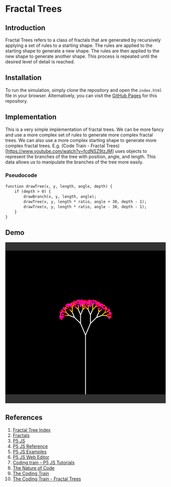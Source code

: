 # Fractal Trees

## Introduction

Fractal Trees refers to a class of fractals that are generated by recursively applying a set of rules to a starting shape. The rules are applied to the starting shape to generate a new shape. The rules are then applied to the new shape to generate another shape. This process is repeated until the desired level of detail is reached.

## Installation

To run the simulation, simply clone the repository and open the `index.html` file in your browser. Alternatively, you can visit the [GitHub Pages](https://ghostscypher.github.io/dijkstra/fractal_trees/index.html) for this repository.

## Implementation

This is a very simple implementation of fractal trees. We can be more fancy and use a more complex set of rules to generate more complex fractal trees. We can also use a more complex starting shape to generate more complex fractal trees. E.g. (Code Train - Fractal Trees)[https://www.youtube.com/watch?v=fcdNSZ9IzJM] uses objects to represent the branches of the tree with position, angle, and length. This data allows us to manipulate the branches of the tree more easily.

### Pseudocode

```pseudo
function drawTree(x, y, length, angle, depth) {
    if (depth > 0) {
        drawBranch(x, y, length, angle);
        drawTree(x, y, length * ratio, angle + 30, depth - 1);
        drawTree(x, y, length * ratio, angle - 30, depth - 1);
    }
}
```

## Demo

<img src="https://raw.githubusercontent.com/ghostscypher/fractal_trees/output/demo.gif" alt="Fractal Trees">

## References

1. [Fractal Tree Index](https://en.wikipedia.org/wiki/Fractal_tree_index)
2. [Fractals](https://en.wikipedia.org/wiki/Fractal)
3. [P5 JS](https://p5js.org/)
4. [P5 JS Reference](https://p5js.org/reference/)
5. [P5 JS Examples](https://p5js.org/examples/)
6. [P5 JS Web Editor](https://editor.p5js.org/)
7. [Coding train - P5 JS Tutorials](https://www.youtube.com/user/shiffman/playlists?view=50&sort=dd&shelf_id=14)
8. [The Nature of Code](https://natureofcode.com/)
9. [The Coding Train](https://thecodingtrain.com/)
10. [The Coding Train - Fractal Trees](https://www.youtube.com/watch?v=0jjeOYMjmDU)